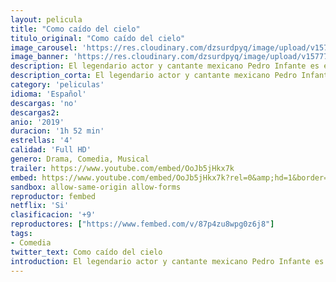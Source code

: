 ```yaml
---
layout: pelicula
title: "Como caído del cielo"
titulo_original: "Como caído del cielo"
image_carousel: 'https://res.cloudinary.com/dzsurdpyq/image/upload/v1577729946/como-caido-del-cielo-min.jpg'
image_banner: 'https://res.cloudinary.com/dzsurdpyq/image/upload/v1577729964/como-caido-del-cielo-banner.jpg'
description: El legendario actor y cantante mexicano Pedro Infante es enviado de regreso a la Tierra en el cuerpo de un imitador para enmendar sus errores por la forma en que trató a las mujeres y así ganar su entrada al cielo.
description_corta: El legendario actor y cantante mexicano Pedro Infante es enviado de regreso a la Tierra en el cuerpo de un imitador para enmendar sus errores por la forma en que trató a las mujeres y así ganar su entrada al cielo.
category: 'peliculas'
idioma: 'Español'
descargas: 'no'
descargas2:
anio: '2019'
duracion: '1h 52 min'
estrellas: '4'
calidad: 'Full HD'
genero: Drama, Comedia, Musical
trailer: https://www.youtube.com/embed/OoJb5jHkx7k
embed: https://www.youtube.com/embed/OoJb5jHkx7k?rel=0&amp;hd=1&border=0&wmode=opaque&enablejsapi=1&modestbranding=1&controls=1&showinfo=1
sandbox: allow-same-origin allow-forms
reproductor: fembed
netflix: 'Si'
clasificacion: '+9'
reproductores: ["https://www.fembed.com/v/87p4zu8wpg0z6j8"]
tags:
- Comedia
twitter_text: Como caído del cielo
introduction: El legendario actor y cantante mexicano Pedro Infante es enviado de regreso a la Tierra en el cuerpo de un imitador para enmendar sus errores por la forma en que trató a las mujeres y así ganar su entrada al cielo.
---
```












